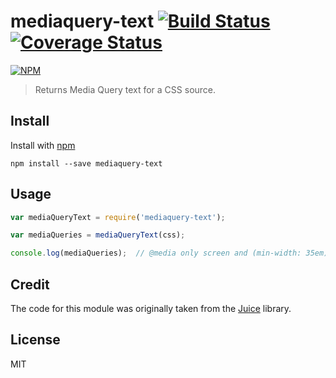 # mediaquery-text [![Build Status](https://travis-ci.org/jonkemp/mediaquery-text.svg?branch=master)](https://travis-ci.org/jonkemp/mediaquery-text) [![Coverage Status](https://coveralls.io/repos/jonkemp/mediaquery-text/badge.svg?branch=master&service=github)](https://coveralls.io/github/jonkemp/mediaquery-text?branch=master)

[![NPM](https://nodei.co/npm/mediaquery-text.png?downloads=true)](https://nodei.co/npm/mediaquery-text/)

> Returns Media Query text for a CSS source.

## Install

Install with [npm](https://npmjs.org/package/mediaquery-text)

```
npm install --save mediaquery-text
```

## Usage

```js
var mediaQueryText = require('mediaquery-text');

var mediaQueries = mediaQueryText(css);

console.log(mediaQueries);  // @media only screen and (min-width: 35em) {}
```

## Credit

The code for this module was originally taken from the [Juice](https://github.com/Automattic/juice) library.

## License

MIT
